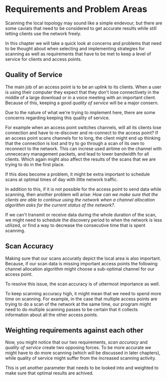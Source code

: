 Requirements and Problem Areas
==============================

Scanning the local topology may sound like a simple endevour, but there are some
caviats that need to be considered to get accurate results while still letting
clients use the network freely.

In this chapter we will take a quick look at concerns and problems that need
to be thought about when selecting and implementing strategies for scanning as
well as requirements that have to be met to keep a level of service for clients
and access points.

Quality of Service 
------------------

The main job of an access point is to be an uplink to its clients. When a user
is using their computer they expect that they don't lose connectivety in the
middle of a large download or in a voice meeting with an important client.
Because of this, keeping a good _quality of service_ will be a major consern.

Due to the nature of what we're trying to implement here, there are some
concerns regarding keeping this quality of service.

For example when an access point switches channels, will all its clients 
lose connection and have to re-discover and re-connect to the access point?
If an access point scans channels for to long, the client might end up thinking
that the connection is lost and try to go through a scan of its own to reconnect
to the network. This can increse used airtime on the channel with unnececary
management packets, and lead to lower bandwidth for all clients. Which again 
might also affect the results of the scans that we are trying to do in the first
place.

If this does become a problem, it might be extra important to schedule scans
at optimal times of day with little network traffic.

In addition to this, if it is not possible for the access point to send data 
while scanning, then another problem will arise: *How can we make sure that the
clients are able to continue using the network when a channel allocation 
algorithm asks for the current status of the network?*.

If we can't transmit or receive data during the whole duration of the scan, we 
might need to schedule the discovery period to when the network is less utilized, 
or find a way to decrease the consecutive time that is spent scanning.


Scan Accuracy
-------------

Making sure that our scans accuratly depict the local area is also important.
Because, if our scan data is missing important access points the following
channel allocation algorithm might choose a sub-optimal channel for our access point.

To resolve this issue, the scan accuracy is of uttermost importance as well.

To keep scanning accuracy high, it might mean that we need to spend more time on
scanning. For example, in the case that multiple access points are trying to do
a scan of the network at the same time, our program might need to do multiple
scanning passes to be certain that it collects information about all the other
access points.


Weighting requirements against each other
-----------------------------------------

Now, you might notice that our two requirements, _scan accuracy_ and _quality of
service_ create two opposing forces. To be more accurate we might have to do more
scanning (which will be discussed in later chapters), while quality of service 
might suffer from the increased scanning activity.

This is yet another parameter that needs to be looked into and weighted to make
sure that optimal results are achived.
